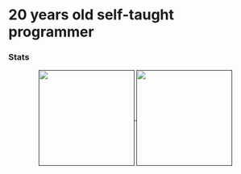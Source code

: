 # 20 years old self-taught programmer 
### Stats
<p align="center">
  <a href="">
    <img align="center" height=190 src="https://github-readme-stats.vercel.app/api?username=simonsejse&show_icons=true&theme=radical" />
  </a>
  <a href="">
    <img align="center" height=190 src="https://github-readme-stats.vercel.app/api/top-langs/?username=simonsejse&theme=radical" />
  </a>
 </p>


